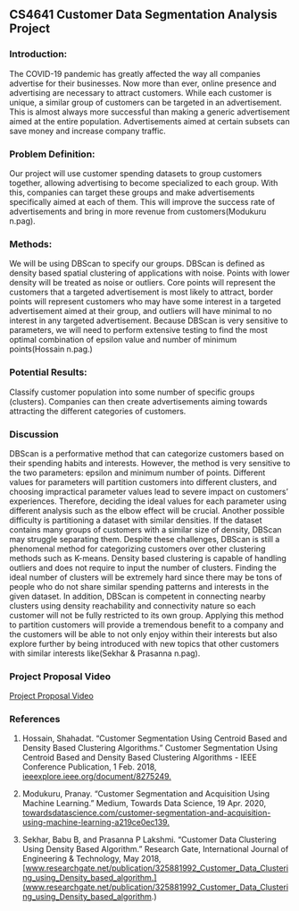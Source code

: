## CS4641 Customer Data Segmentation Analysis Project

### Introduction:

The COVID-19 pandemic has greatly affected the way all companies advertise for their businesses. Now more than ever, online presence and advertising are necessary to attract customers. While each customer is unique, a similar group of customers can be targeted in an advertisement. This is almost always more successful than making a generic advertisement aimed at the entire population. Advertisements aimed at certain subsets can save money and increase company traffic.

### Problem Definition:

Our project will use customer spending datasets to group customers together, allowing advertising to become specialized to each group. With this, companies can target these groups and make advertisements specifically aimed at each of them. This will improve the success rate of advertisements and bring in more revenue from customers(Modukuru n.pag).


### Methods:

We will be using DBScan to specify our groups. DBScan is defined as density based spatial clustering of applications with noise. Points with lower density will be treated as noise or outliers. Core points will represent the customers that a targeted advertisement is most likely to attract, border points will represent customers who may have some interest in a targeted advertisement aimed at their group, and outliers will have minimal to no interest in any targeted advertisement. Because DBScan is very sensitive to parameters, we will need to perform extensive testing to find the most optimal combination of epsilon value and number of minimum points(Hossain n.pag.)


### Potential Results:

Classify customer population into some number of specific groups (clusters). Companies can then create advertisements aiming towards attracting the different categories of customers. 


### Discussion

DBScan is a performative method that can categorize customers based on their spending habits and interests. However, the method is very sensitive to the two parameters: epsilon and minimum number of points. Different values for parameters will partition customers into different clusters, and choosing impractical parameter values lead to severe impact on customers’ experiences. Therefore, deciding the ideal values for each parameter using different analysis such as the elbow effect will be crucial. Another possible difficulty is partitioning a dataset with similar densities. If the dataset contains many groups of customers with a similar size of density, DBScan may struggle separating them. Despite these challenges, DBScan is still a phenomenal method for categorizing customers over other clustering methods such as K-means. Density based clustering is capable of handling outliers and does not require to input the number of clusters. Finding the ideal number of clusters will be extremely hard since there may be tons of people who do not share similar spending patterns and interests in the given dataset. In addition, DBScan is competent in connecting nearby clusters using density reachability and connectivity nature so each customer will not be fully restricted to its own group. Applying this method to partition customers will provide a tremendous benefit to a company and the customers will be able to not only enjoy within their interests but also explore further by being introduced with new topics that other customers with similar interests like(Sekhar & Prasanna n.pag).

### Project Proposal Video

[Project Proposal Video](https://youtu.be/k_Ku24VRbnc)

### References

1. Hossain, Shahadat. “Customer Segmentation Using Centroid Based and Density Based Clustering Algorithms.” Customer Segmentation Using Centroid Based and Density Based Clustering Algorithms - IEEE Conference Publication, 1 Feb. 2018, [ieeexplore.ieee.org/document/8275249.](ieeexplore.ieee.org/document/8275249.)

2. Modukuru, Pranay. “Customer Segmentation and Acquisition Using Machine Learning.” Medium, Towards Data Science, 19 Apr. 2020, [towardsdatascience.com/customer-segmentation-and-acquisition-using-machine-learning-a219ce0ec139.](towardsdatascience.com/customer-segmentation-and-acquisition-using-machine-learning-a219ce0ec139.) 

3. Sekhar, Babu B, and Prasanna P Lakshmi. “Customer Data Clustering Using Density Based Algorithm.” Research Gate, International Journal of Engineering &amp; Technology, May 2018, [www.researchgate.net/publication/325881992_Customer_Data_Clustering_using_Density_based_algorithm.](www.researchgate.net/publication/325881992_Customer_Data_Clustering_using_Density_based_algorithm.)
